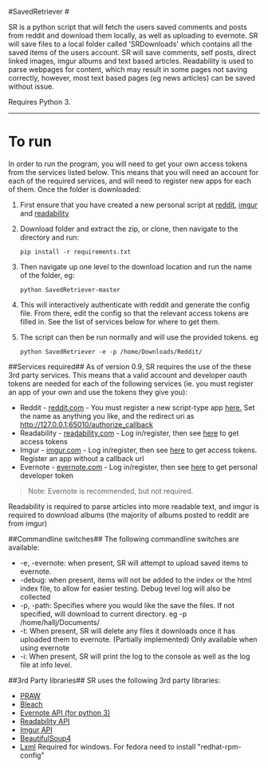 #SavedRetriever #

SR is a python script that will fetch the users saved comments and posts from reddit and download them locally, as well as uploading to evernote. SR will save files to a local folder called 'SRDownloads' which contains all the saved items of the users account. SR will save comments, self posts, direct linked images, imgur albums and text based articles. Readability is used to parse webpages for content, which may result in some pages not saving correctly, however, most text based pages (eg news articles) can be saved without issue.

Requires Python 3. 

----------

To run
======

In order to run the program, you will need to get your own access tokens from the services listed below.
This means that you will need an account for each of the required services, and will need to register new apps for each of them.
Once the folder is downloaded:

 1. First ensure that you have created a new personal script at [reddit](https://www.reddit.com/prefs/apps/), [imgur](https://imgur.com/signin?redirect=http://api.imgur.com/oauth2/addclient) and [readability](https://www.readability.com/login/?next=/settings/account)
 2. Download folder and extract the zip, or clone, then navigate to the directory and run:

	 `pip install -r requirements.txt`

 3. Then navigate up one level to the download location and run the name of the folder, eg:
	 
	 `python SavedRetriever-master`

 4. This will interactively authenticate with reddit and generate the config file. From there, edit the config so that the relevant access tokens are filled in. See the list of services below for where to get them.
 5. The script can then be run normally and will use the provided tokens. eg

	 `python SavedRetriever -e -p /home/Downloads/Reddit/`

	
##Services required##
As of version 0.9, SR requires the use of the these 3rd party services. This means that a valid account and developer oauth tokens are needed for each of the following services (ie. you must register an app of your own and use the tokens they give you):

 - Reddit - [reddit.com](www.reddit.com) - You must register a new script-type app [here.](https://www.reddit.com/prefs/apps/) Set the name as anything you like, and the redirect uri as http://127.0.0.1:65010/authorize_callback
 - Readability - [readability.com](www.readability.com) - Log in/register, then see [here](https://www.readability.com/developers/api) to get access tokens
 - Imgur - [imgur.com](www.imgur.com) - Log in/register, then see [here](https://api.imgur.com/oauth2/addclient?) to get access tokens. Register an app without a callback url
 - Evernote - [evernote.com](www.dev.evernote.com) - Log in/register, then see [here](https://www.evernote.com/api/DeveloperToken.action) to get personal developer token

>Note: Evernote is recommended, but not required.

Readability is required to parse articles into more readable text, and imgur is required to download albums (the majority of albums posted to reddit are from imgur)

##Commandline switches##
The following commandline switches are available:

- -e, -evernote: when present, SR will attempt to upload saved items to evernote.
- -debug: when present, items will not be added to the index or the html index file, to allow for easier testing. Debug level log will also be collected
- -p, -path: Specifies where you would like the save the files. If not specified, will download to current directory. eg -p /home/hallj/Documents/
- -t: When present, SR will delete any files it downloads once it has uploaded them to evernote. (Partially implemented) Only available when using evernote
- -i: When present, SR will print the log to the console as well as the log file at info level.

##3rd Party libraries##
SR uses the following 3rd party libraries:

 - [PRAW](https://github.com/praw-dev/praw/tree/v3.0.0)
 - [Bleach](https://github.com/jsocol/bleach)
 - [Evernote API (for python 3)](https://github.com/evernote/evernote-sdk-python3)
 - [Readability API](https://github.com/arc90/python-readability-api)
 - [Imgur API](https://github.com/Imgur/imgurpython)
 - [BeautifulSoup4](http://www.crummy.com/software/BeautifulSoup/bs4/doc/)
 - [Lxml](http://www.lfd.uci.edu/~gohlke/pythonlibs/#lxml) Required for windows. For fedora need to install "redhat-rpm-config"
